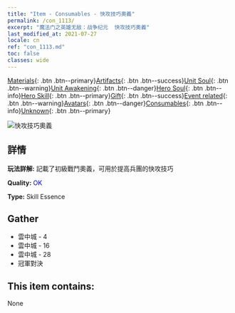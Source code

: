 ```yaml
---
title: "Item - Consumables - 快攻技巧奧義"
permalink: /con_1113/
excerpt: "魔法门之英雄无敌：战争纪元  快攻技巧奧義"
last_modified_at: 2021-07-27
locale: cn
ref: "con_1113.md"
toc: false
classes: wide
---
```

 [Materials](/ItemsCN/){: .btn .btn--primary}[Artifacts](/ItemsCN/Artifacts/){: .btn .btn--success}[Unit Soul](/ItemsCN/UnitSoul/){: .btn .btn--warning}[Unit Awakening](/ItemsCN/UnitAwakening/){: .btn .btn--danger}[Hero Soul](/ItemsCN/HeroSoul/){: .btn .btn--info}[Hero Skill](/ItemsCN/HeroSkill/){: .btn .btn--primary}[Gift](/ItemsCN/Gift/){: .btn .btn--success}[Event related](/ItemsCN/Events/){: .btn .btn--warning}[Avatars](/ItemsCN/Avatars/){: .btn .btn--danger}[Consumables](/ItemsCN/Consumables/){: .btn .btn--info}[Unknown](/ItemsCN/Unknown/){: .btn .btn--primary}

 ![快攻技巧奧義](/images/t/i_7004.png)

## 詳情
 **玩法詳解:** 記載了初級戰鬥奧義，可用於提高兵團的快攻技巧

 **Quality:** <span style="color: #0000CD">OK</span>

 **Type:** Skill Essence

## Gather

*    雲中城 - 4 
*    雲中城 - 16 
*    雲中城 - 28 
*    冠軍對決 

## This item contains:

  None

